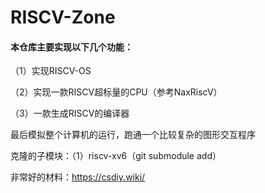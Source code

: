 # RISCV-Zone

#### 本仓库主要实现以下几个功能：

（1）实现RISCV-OS

（2）实现一款RISCV超标量的CPU（参考NaxRiscV）

（3）一款生成RISCV的编译器

最后模拟整个计算机的运行，跑通一个比较复杂的图形交互程序

克隆的子模块：（1）riscv-xv6（git submodule add）

非常好的材料：https://csdiy.wiki/